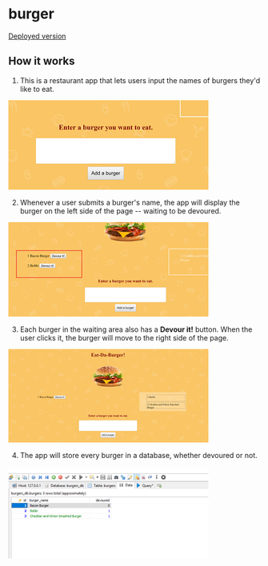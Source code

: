 # burger

[Deployed version](https://agile-brook-77885.herokuapp.com/)

## How it works

1. This  is a restaurant app that lets users input the names of burgers they'd like to eat.

![imput](/public/assets/img/1.png)

2. Whenever a user submits a burger's name, the app will display the burger on the left side of the page -- waiting to be devoured.

![burger display](/public/assets/img/2.png)

3. Each burger in the waiting area also has a **Devour it!** button. When the user clicks it, the burger will move to the right side of the page.

![devour button](/public/assets/img/3.png)

4. The app will store every burger in a database, whether devoured or not.

![database](/public/assets/img/4.png)
